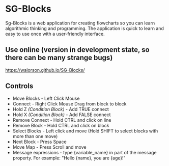 # SG-Blocks

Sg-Blocks is a web application for creating flowcharts so you can learn algorithmic thinking and programming. The application is quick to learn and easy to use once with a user-friendly interface.

## Use online (version in development state, so there can be many strange bugs)
https://walorson.github.io/SG-Blocks/

## Controls
* Move Blocks - Left Click Mouse
* Connect - Right Click Mouse Drag from block to block
* Hold Z *(Condition Block)* - Add TRUE connect
* Hold X *(Condition Block)* - Add FALSE connect
* Remove Connect - Hold CTRL and click on line
* Remove Block - Hold CTRL and click on block
* Select Blocks - Left click and move (Hold SHIFT to select blocks with more than one move)
* Next Block - Press Space
* Move Map - Press Scroll and move
* Message expressions - type {variable_name} in part of the message property. For example:  "Hello {name}, you are {age}!"
